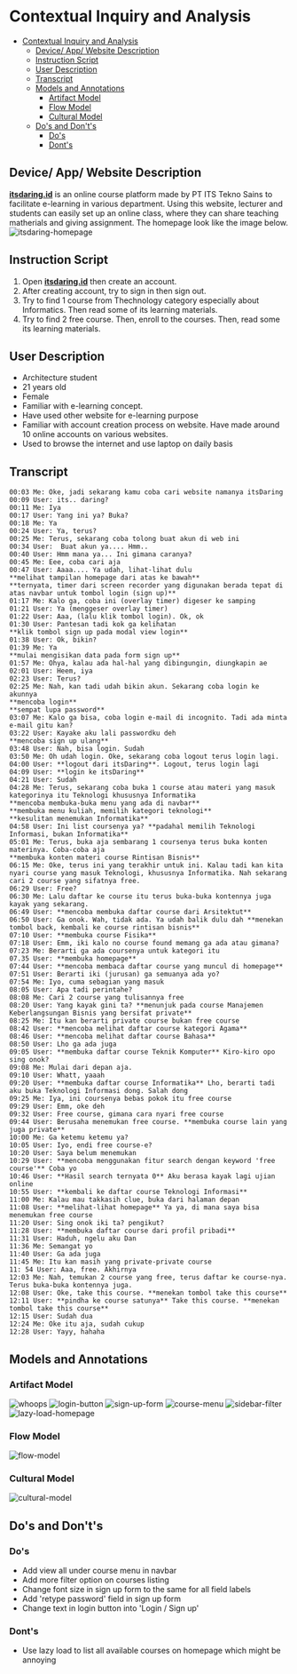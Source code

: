 # Contextual Inquiry and Analysis
- [Contextual Inquiry and Analysis](#contextual-inquiry-and-analysis)
  - [Device/ App/ Website Description](#device-app-website-description)
  - [Instruction Script](#instruction-script)
  - [User Description](#user-description)
  - [Transcript](#transcript)
  - [Models and Annotations](#models-and-annotations)
    - [Artifact Model](#artifact-model)
    - [Flow Model](#flow-model)
    - [Cultural Model](#cultural-model)
  - [Do's and Don't's](#dos-and-donts)
    - [Do's](#dos)
    - [Dont's](#donts)
## Device/ App/ Website Description
[**itsdaring.id**](https://itsdaring.id/) is an online course platform made by PT ITS Tekno Sains to facilitate e-learning in various department. Using this website, lecturer and students can easily set up an online class, where they can share teaching matherials and giving assignment. The homepage look like the image below.
![itsdaring-homepage](img/itsdaring_homepage.png)
## Instruction Script
1. Open [**itsdaring.id**](https://itsdaring.id/) then create an account.
2. After creating account, try to sign in then sign out.
3. Try to find 1 course from Thechnology category especially about Informatics. Then read some of its learning materials.
4. Try to find 2 free course. Then, enroll to the courses. Then, read some its learning materials.
## User Description
- Architecture student
- 21 years old
- Female
- Familiar with e-learning concept.
- Have used other website for e-learning purpose
- Familiar with account creation process on website. Have made around 10 online accounts on various websites.
- Used to browse the internet and use laptop on daily basis
## Transcript
```
00:03 Me: Oke, jadi sekarang kamu coba cari website namanya itsDaring
00:09 User: its.. daring?
00:11 Me: Iya
00:17 User: Yang ini ya? Buka?
00:18 Me: Ya
00:24 User: Ya, terus?
00:25 Me: Terus, sekarang coba tolong buat akun di web ini
00:34 User:  Buat akun ya.... Hmm..
00:40 User: Hmm mana ya... Ini gimana caranya?
00:45 Me: Eee, coba cari aja
00:47 User: Aaaa.... Ya udah, lihat-lihat dulu
**melihat tampilan homepage dari atas ke bawah**
**ternyata, timer dari screen recorder yang digunakan berada tepat di atas navbar untuk tombol login (sign up)**
01:17 Me: Kalo ga, coba ini (overlay timer) digeser ke samping
01:21 User: Ya (menggeser overlay timer)
01:22 User: Aaa, (lalu klik tombol login). Ok, ok
01:30 User: Pantesan tadi kok ga kelihatan
**klik tombol sign up pada modal view login**
01:38 User: Ok, bikin?
01:39 Me: Ya
**mulai mengisikan data pada form sign up**
01:57 Me: Ohya, kalau ada hal-hal yang dibingungin, diungkapin ae
02:01 User: Heem, iya
02:23 User: Terus?
02:25 Me: Nah, kan tadi udah bikin akun. Sekarang coba login ke akunnya
**mencoba login**
**sempat lupa password**
03:07 Me: Kalo ga bisa, coba login e-mail di incognito. Tadi ada minta e-mail gitu kan?
03:22 User: Kayake aku lali passwordku deh
**mencoba sign up ulang**
03:48 User: Nah, bisa login. Sudah
03:50 Me: Oh udah login. Oke, sekarang coba logout terus login lagi.
04:00 User: **logout dari itsDaring**. Logout, terus login lagi
04:09 User: **login ke itsDaring**
04:21 User: Sudah
04:28 Me: Terus, sekarang coba buka 1 course atau materi yang masuk kategorinya itu Teknologi khususnya Informatika
**mencoba membuka-buka menu yang ada di navbar**
**membuka menu kuliah, memilih kategori teknologi**
**kesulitan menemukan Informatika**
04:58 User: Ini list coursenya ya? **padahal memilih Teknologi Informasi, bukan Informatika**
05:01 Me: Terus, buka aja sembarang 1 coursenya terus buka konten materinya. Coba-coba aja
**membuka konten materi course Rintisan Bisnis**
06:15 Me: Oke, terus ini yang terakhir untuk ini. Kalau tadi kan kita nyari course yang masuk Teknologi, khususnya Informatika. Nah sekarang cari 2 course yang sifatnya free.
06:29 User: Free?
06:30 Me: Lalu daftar ke course itu terus buka-buka kontennya juga kayak yang sekarang.
06:49 User: **mencoba membuka daftar course dari Arsitektut**
06:50 User: Ga onok. Wah, tidak ada. Ya udah balik dulu dah **menekan tombol back, kembali ke course rintisan bisnis**
07:10 User: **membuka course Fisika**
07:18 User: Emm, iki kalo no course found memang ga ada atau gimana?
07:23 Me: Berarti ga ada coursenya untuk kategori itu
07.35 User: **membuka homepage**
07:44 User: **mencoba membaca daftar course yang muncul di homepage**
07:51 User: Berarti iki (jurusan) ga semuanya ada yo?
07:54 Me: Iyo, cuma sebagian yang masuk
08:05 User: Apa tadi perintahe?
08:08 Me: Cari 2 course yang tulisannya free
08:20 User: Yang kayak gini ta? **menunjuk pada course Manajemen Keberlangsungan Bisnis yang bersifat private**
08:25 Me: Itu kan berarti private course bukan free course
08:42 User: **mencoba melihat daftar course kategori Agama**
08:46 User: **mencoba melihat daftar course Bahasa**
08:50 User: Lho ga ada juga
09:05 User: **membuka daftar course Teknik Komputer** Kiro-kiro opo sing onok?
09:08 Me: Mulai dari depan aja.
09:10 User: Whatt, yaaah
09:20 User: **membuka daftar course Informatika** Lho, berarti tadi aku buka Teknologi Informasi dong. Salah dong
09:25 Me: Iya, ini coursenya bebas pokok itu free course
09:29 User: Emm, oke deh
09:32 User: Free course, gimana cara nyari free course
09:44 User: Berusaha menemukan free course. **membuka course lain yang juga private**
10:00 Me: Ga ketemu ketemu ya?
10:05 User: Iyo, endi free course-e?
10:20 User: Saya belum menemukan
10:29 User: **mencoba menggunakan fitur search dengan keyword 'free course'** Coba yo
10:46 User: **Hasil search ternyata 0** Aku berasa kayak lagi ujian online
10:55 User: **kembali ke daftar course Teknologi Informasi**
11:00 Me: Kalau mau takkasih clue, buka dari halaman depan
11:08 User: **melihat-lihat homepage** Ya ya, di mana saya bisa menemukan free course
11:20 User: Sing onok iki ta? pengikut?
11:28 User: **membuka daftar course dari profil pribadi**
11:31 User: Haduh, ngelu aku Dan
11:36 Me: Semangat yo
11:40 User: Ga ada juga
11:45 Me: Itu kan masih yang private-private course
11: 54 User: Aaa, free. Akhirnya
12:03 Me: Nah, temukan 2 course yang free, terus daftar ke course-nya. Terus buka-buka kontennya juga.
12:08 User: Oke, take this course. **menekan tombol take this course**
12:11 User: **pindha ke course satunya** Take this course. **menekan tombol take this course**
12:15 User: Sudah dua
12:24 Me: Oke itu aja, sudah cukup
12:28 User: Yayy, hahaha
```

## Models and Annotations
### Artifact Model
![whoops](img/overlay_screen.jpg)
![login-button](img/login_button.jpg)
![sign-up-form](img/sign_up_form.jpg)
![course-menu](img/course_menu.jpg)
![sidebar-filter](img/sidebar.jpg)
![lazy-load-homepage](img/lazy_load.jpg)
### Flow Model
![flow-model](img/flow_model.jpg)
### Cultural Model
![cultural-model](img/cultural_model.jpg)
## Do's and Don't's
### Do's
- Add view all under course menu in navbar
- Add more filter option on courses listing
- Change font size in sign up form to the same for all field labels
- Add 'retype password' field in sign up form
- Change text in login button into 'Login / Sign up'
### Dont's
- Use lazy load to list all available courses on homepage which might be annoying